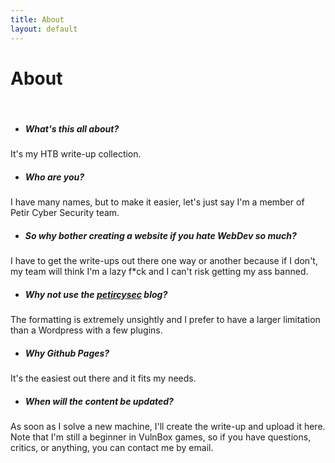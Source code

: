 ```yaml
---
title: About
layout: default
---
```


# About
&nbsp;

* ##### What's this all about?

It's my HTB write-up collection.
&nbsp;


* ##### Who are you?

I have many names, but to make it easier, let's just say I'm a member of Petir Cyber Security team.
&nbsp;


* ##### So why bother creating a website if you hate WebDev so much?

I have to get the write-ups out there one way or another because if I don't, my team will think I'm a lazy f*ck and I can't risk getting my ass banned.
&nbsp;


* ##### Why not use the [petircysec](https://petircysec.com) blog?

The formatting is extremely unsightly and I prefer to have a larger limitation than a Wordpress with a few plugins.
&nbsp;


* ##### Why Github Pages?

It's the easiest out there and it fits my needs.
&nbsp;


* ##### When will the content be updated?

As soon as I solve a new machine, I'll create the write-up and upload it here. Note that I'm still a beginner in VulnBox games, so if you have questions, critics, or anything, you can contact me by email.
&nbsp;

